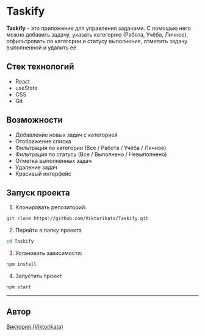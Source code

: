 # Taskify 

**Taskify** - это приложение для управления задачами. С помощью него можно добавить задачу, указать категорию (Работа, Учёба, Личное), отфильтровать по категории и статусу выполнения, отметить задачу выполненной и удалить её.

## Стек технологий
- React 
- useState
- CSS
- Git

## Возможности
- Добавление новых задач с категорией 
- Отображение списка
- Фильтрация по категории (Все / Работа / Учёба / Личное)
- Фильтрация по статусу (Все / Выполнено / Невыполнено)
- Отметка выполненных задач
- Удаление задач
- Красивый интерфейс 

## Запуск проекта

1. Клонировать репозиторий:
```bash
git clone https://github.com/Viktorikata/Taskify.git
```

2. Перейти в папку проекта
```bash
cd Taskify
```

3. Установить зависимости: 
```bash
npm install
```

4. Запустить проект 
```bash
npm start
```

 ---

 ## Автор

 [Виктория (Viktorikata)](https://github.com/Viktorikata)